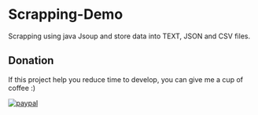 # Scrapping-Demo
Scrapping using java Jsoup and store data into TEXT, JSON and CSV files.


## Donation
If this project help you reduce time to develop, you can give me a cup of coffee :) 

[![paypal](https://www.paypalobjects.com/en_US/i/btn/btn_donateCC_LG.gif)](https://www.paypal.me/parthsolanki49)
